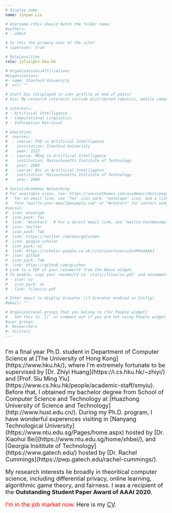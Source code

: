 ```yaml
---
# Display name
name: Jinyan Liu  

# Username (this should match the folder name)
#authors:
# - admin

# Is this the primary user of the site?
# superuser: true

# Role/position
role: jyliu\@cs.hku.hk

# Organizations/Affiliations
#organizations:
#- name: Stanford University
#  url: ""

# Short bio (displayed in user profile at end of posts)
# bio: My research interests include distributed robotics, mobile computing and programmable matter.

# interests:
# - Artificial Intelligence
# - Computational Linguistics
# - Information Retrieval

# education:
#  courses:
#  - course: PhD in Artificial Intelligence
#    institution: Stanford University
#    year: 2222
#  - course: MEng in Artificial Intelligence
#    institution: Massachusetts Institute of Technology
#    year: 2009
#  - course: BSc in Artificial Intelligence
#    institution: Massachusetts Institute of Technology
#    year: 2008

# Social/Academic Networking
# For available icons, see: https://sourcethemes.com/academic/docs/page-builder/#icons
#   For an email link, use "fas" icon pack, "envelope" icon, and a link in the
#   form "mailto:your-email@example.com" or "#contact" for contact widget.
#social:
#- icon: envelope
#  icon_pack: fas
#  link: '#contact'  # For a direct email link, use "mailto:test@example.org".
#- icon: twitter
#  icon_pack: fab
#  link: https://twitter.com/GeorgeCushen
#- icon: google-scholar
#  icon_pack: ai
#  link: https://scholar.google.co.uk/citations?user=sIwtMXoAAAAJ
#- icon: github
#  icon_pack: fab
#  link: https://github.com/gcushen
# Link to a PDF of your resume/CV from the About widget.
# To enable, copy your resume/CV to `static/files/cv.pdf` and uncomment the lines below.
# - icon: cv
#   icon_pack: ai
#   link: files/cv.pdf

# Enter email to display Gravatar (if Gravatar enabled in Config)
#email: ""

# Organizational groups that you belong to (for People widget)
#   Set this to `[]` or comment out if you are not using People widget.
#user_groups:
#- Researchers
#- Visitors
---
```

<br>
<font size=4>
I’m a final year Ph.D. student in Department of Computer Science at [The University of Hong Kong](https://www.hku.hk/), where I'm extremely fortunate to be supervised by [Dr. Zhiyi Huang](https://i.cs.hku.hk/~zhiyi/) and [Prof. Siu Ming Yiu](https://www.cs.hku.hk/people/academic-staff/smyiu). Before that, I obtained my bachelor degree from School of Computer Science and Technology at [Huazhong University of Science and Technology](http://www.hust.edu.cn/). 
During my Ph.D. program, I have wonderful experences visiting in [Nanyang Technological University](https://www.ntu.edu.sg/Pages/home.aspx) hosted by [Dr. Xiaohui Bei](https://www.ntu.edu.sg/home/xhbei/), and [Georgia Insititute of Technology](https://www.gatech.edu/) hosted by [Dr. Rachel Cummings](https://pwp.gatech.edu/rachel-cummings/).

My research interests lie broadly in theoritical computer science, including differential privacy, online learning, algorithmic game theory, and fairness. I was a recipient of the **Outstanding Student Paper Award of AAAI 2020**. 

<font color="red">I’m in the job market now.</font>
Here is my [CV](https://github.com/nature-human/academic-kickstart/blob/master/content/authors/admin/avatar.jpg).

</font>







